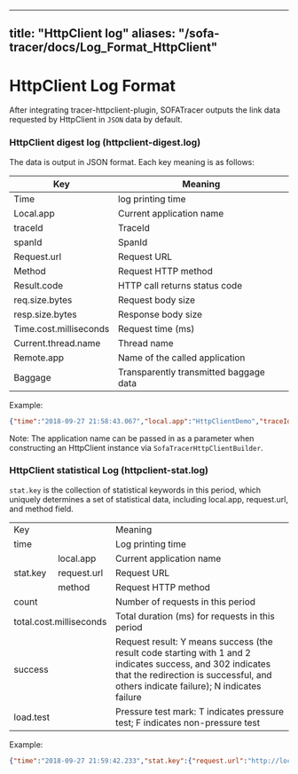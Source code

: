 
---
title: "HttpClient log"
aliases: "/sofa-tracer/docs/Log_Format_HttpClient"
---


# HttpClient Log Format
After integrating tracer-httpclient-plugin, SOFATracer outputs the link data requested by HttpClient in `JSON` data by default.

### HttpClient digest log (httpclient-digest.log)

The data is output in JSON format. Each key meaning is as follows:

Key | Meaning
--------- | -------------
 Time | log printing time
 Local.app | Current application name
 traceId | TraceId
 spanId | SpanId
 Request.url | Request URL
 Method | Request HTTP method
 Result.code | HTTP call returns status code
 req.size.bytes | Request body size
 resp.size.bytes | Response body size
 Time.cost.milliseconds | Request time (ms)
 Current.thread.name | Thread name
 Remote.app | Name of the called application
 Baggage | Transparently transmitted baggage data

Example:

```json
{"time":"2018-09-27 21:58:43.067","local.app":"HttpClientDemo","traceId":"0a0fe8801538056723034100235072","spanId":"0","request.url":"http://localhost:8080/httpclient","method":"GET","result.code":"200","req.size.bytes":0,"resp.size.bytes":-1,"time.cost.milliseconds":33,"current.thread.name":"I/O dispatcher 1","remote.app":"","baggage":""}
```

Note: The application name can be passed in as a parameter when constructing an HttpClient instance via `SofaTracerHttpClientBuilder`.

### HttpClient statistical Log (httpclient-stat.log)

`stat.key` is the collection of statistical keywords in this period, which uniquely determines a set of statistical data, including local.app, request.url, and method field.

<table>
   <tr>
      <td colspan="2">Key</td>
      <td>Meaning</td>
   </tr>
   <tr>
      <td colspan="2">time</td>
      <td>Log printing time</td>
   </tr>
   <tr>
      <td rowspan="3">stat.key</td>
      <td>local.app</td>
      <td>Current application name</td>
   </tr>
   <tr>
      <td>request.url</td>
      <td>Request URL</td>
   </tr>
   <tr>
      <td> method </td>
      <td>Request HTTP method</td>
   </tr>
   <tr>
      <td colspan="2">count</td>
      <td>Number of requests in this period</td>
   </tr>
   <tr>
      <td colspan="2">total.cost.milliseconds</td>
      <td>Total duration (ms) for requests in this period</td>
   </tr>
   <tr>
      <td colspan="2">success</td>
      <td>Request result: Y means success (the result code starting with 1 and 2 indicates success, and 302 indicates that the redirection is successful, and others indicate failure); N indicates failure</td>
   </tr>
   <tr>
      <td colspan="2">load.test</td>
      <td>Pressure test mark: T indicates pressure test; F indicates non-pressure test</td>
   </tr>
</table>

Example:

```json
{"time":"2018-09-27 21:59:42.233","stat.key":{"request.url":"http://localhost:8080/httpclient","local.app":"HttpClientDemo","method":"GET"},"count":2,"total.cost.milliseconds":562,"success":"true","load.test":"F"}
```
